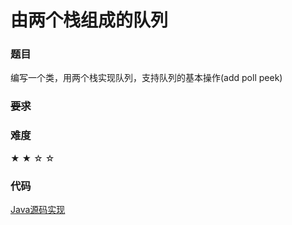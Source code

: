 # 由两个栈组成的队列

### 题目

编写一个类，用两个栈实现队列，支持队列的基本操作(add poll peek)

### ~~要求~~



### 难度

 ★ ★ ☆ ☆

### 代码

 [Java源码实现](../src/Stack2.java)
